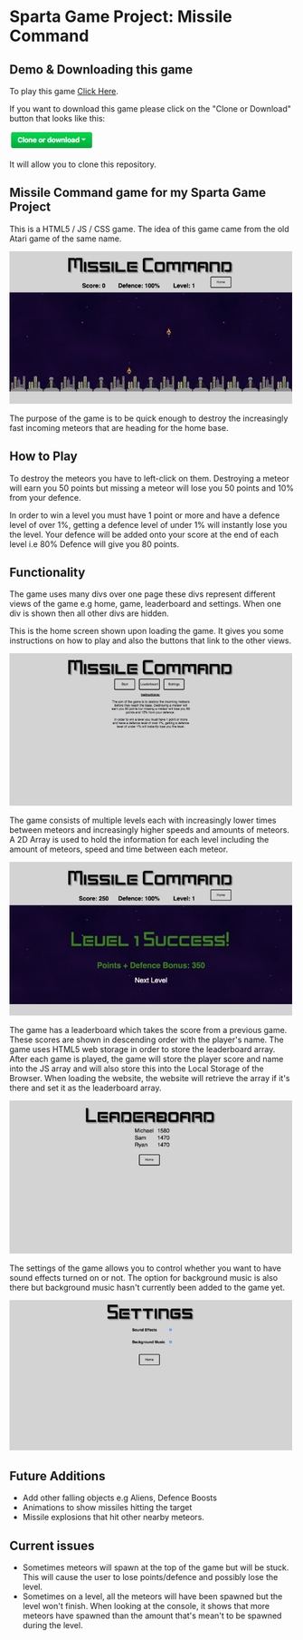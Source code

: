 # Sparta Game Project: Missile Command

## Demo & Downloading this game
To play this game [Click Here](https://wmichael.github.io/missile-command-sparta-game/).

If you want to download this game please click on the "Clone or Download" button that looks like this:

![Game Screenshot](images/screenshots/clone.png)

It will allow you to clone this repository.



## Missile Command game for my Sparta Game Project
This is a HTML5 / JS / CSS game. The idea of this game came from the old Atari game of the same name.

![Game Screenshot](images/screenshots/game.jpg)

The purpose of the game is to be quick enough to destroy the increasingly fast incoming meteors that are heading for the home base.

## How to Play
To destroy the meteors you have to left-click on them. Destroying a meteor will earn you 50 points but missing a meteor will lose you 50 points and 10% from your defence.

In order to win a level you must have 1 point or more and have a defence level of over 1%, getting a defence level of under 1% will instantly lose you the level. Your defence will be added onto your score at the end of each level i.e 80% Defence will give you 80 points.

## Functionality
The game uses many divs over one page these divs represent different views of the game e.g home, game, leaderboard and settings. When one div is shown then all other divs are hidden.

This is the home screen shown upon loading the game. It gives you some instructions on how to play and also the buttons that link to the other views.

![Home Screenshot](images/screenshots/home.jpg)

The game consists of multiple levels each with increasingly lower times between meteors and increasingly higher speeds and amounts of meteors. A 2D Array is used to hold the information for each level including the amount of meteors, speed and time between each meteor.

![End of Level Screenshot](images/screenshots/endOfLevel.jpg)

The game has a leaderboard which takes the score from a previous game. These scores are shown in descending order with the player's name. The game uses HTML5 web storage in order to store the leaderboard array. After each game is played, the game will store the player score and name into the JS array and will also store this into the Local Storage of the Browser. When loading the website, the website will retrieve the array if it's there and set it as the leaderboard array.

![Leaderboard Screenshot](images/screenshots/leaderboard.jpg)

The settings of the game allows you to control whether you want to have sound effects turned on or not. The option for background music is also there but background music hasn't currently been added to the game yet.

![Settings Screenshot](images/screenshots/settings.jpg)


## Future Additions
- Add other falling objects e.g Aliens, Defence Boosts
- Animations to show missiles hitting the target
- Missile explosions that hit other nearby meteors.


## Current issues
- Sometimes meteors will spawn at the top of the game but will be stuck. This will cause the user to lose points/defence and possibly lose the level.
- Sometimes on a level, all the meteors will have been spawned but the level won't finish. When looking at the console, it shows that more meteors have spawned than the amount that's mean't to be spawned during the level.
